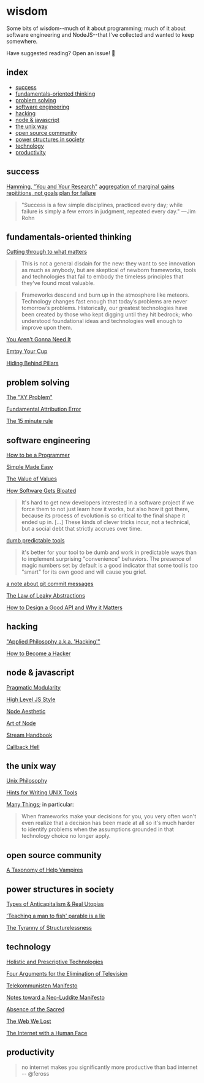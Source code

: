 # wisdom

Some bits of wisdom--much of it about programming; much of it about software
engineering and NodeJS--that I've collected and wanted to keep somewhere.

Have suggested reading? Open an issue! :tada:

## index
 - [success](#success)
 - [fundamentals-oriented thinking](#fundamentals-oriented-thinking)
 - [problem solving](#problem-solving)
 - [software engineering](#software-engineering)
 - [hacking](#hacking)
 - [node &amp; javascript](#node-javascript)
 - [the unix way](#the-unix-way)
 - [open source community](#open-source-community)
 - [power structures in society](#power-structures-in-society)
 - [technology](#technology)
 - [productivity](#productivity)


## success

[Hamming, "You and Your Research"](https://www.youtube.com/watch?v=a1zDuOPkMSw)
[aggregation of marginal gains](http://jamesclear.com/marginal-gains)
[repititions, not goals](http://jamesclear.com/repetitions)
[plan for failure](http://jamesclear.com/plan-failure)

> "Success is a few simple disciplines, practiced every day; while failure is
> simply a few errors in judgment, repeated every day." —Jim Rohn

## fundamentals-oriented thinking

[Cutting through to what matters](http://bradfield.institute/knives/)
> This is not a general disdain for the new: they want to see innovation as
> much as anybody, but are skeptical of newborn frameworks, tools and technologies
> that fail to embody the timeless principles that they've found
> most valuable.

> Frameworks descend and burn up in the atmosphere like meteors. Technology
> changes fast enough that today’s problems are never tomorrow’s problems.
> Historically, our greatest technologies have been created by those who kept
> digging until they hit bedrock; who understood foundational ideas and
> technologies well enough to improve upon them.

[You Aren't Gonna Need It](http://c2.com/cgi/wiki?YouArentGonnaNeedIt)

[Emtpy Your Cup](http://sachachua.com/blog/2015/02/getting-started-emacs-empty-cup/)

[Hiding Behind
Pillars](http://web.archive.org/web/20141010002101/http://gapingvoid.com/2004/07/31/pillar-management/)

## problem solving

[The "XY Problem"](http://www.perlmonks.org/?node_id=542341)

[Fundamental Attribution Error](http://www.aaronsw.com/weblog/nummi)

[The 15 minute
rule](https://www.reddit.com/r/MachineLearning/comments/4w6tsv/ama_we_are_the_google_brain_team_wed_love_to/d6diast)

## software engineering

[How to be a
Programmer](https://web.archive.org/web/20150912025917/http://samizdat.mines.edu/howto/HowToBeAProgrammer.html)

[Simple Made Easy](https://www.infoq.com/presentations/Simple-Made-Easy)

[The Value of Values](https://www.youtube.com/watch?v=-6BsiVyC1kM)

[How Software Gets
Bloated](http://hackingdistributed.com/2016/04/05/how-software-gets-bloated/)

> It's hard to get new developers interested in a software project if we force
> them to not just learn how it works, but also how it got there, because its
> process of evolution is so critical to the final shape it ended up in. [...]
> These kinds of clever tricks incur, not a technical, but a social debt that
> strictly accrues over time.

[dumb predictable tools](https://www.reddit.com/r/node/comments/3t5frz/forever_doesnt_run_forever_node_v4_any_updates_on/)

> it's better for your tool to be dumb and work in predictable ways than to
> implement surprising "convenience" behaviors. The presence of magic numbers
> set by default is a good indicator that some tool is too "smart" for its own
> good and will cause you grief.

[a note about git commit
messages](http://tbaggery.com/2008/04/19/a-note-about-git-commit-messages.html)

[The Law of Leaky
Abstractions](http://www.joelonsoftware.com/articles/LeakyAbstractions.html)

[How to Design a Good API and Why it Matters](https://ipfs.io/ipfs/QmPfoRGcepNCWeVL5QvazR5MvyTXzVSH8UXUYbsbWbtrbg/api_design.pdf)


## hacking

["Applied Philosophy a.k.a. 'Hacking'"](http://feross.org/applied-philosophy-a-k-a-hacking/)

[How to Become a Hacker](http://www.catb.org/~esr/faqs/hacker-howto.html)

## node & javascript

[Pragmatic Modularity](http://mafintosh.com/pragmatic-modularity.html)

[High Level JS Style](https://gist.github.com/dominictarr/2401787)

[Node Aesthetic](https://github.com/substack/blog/blob/master/node_aesthetic.markdown)

[Art of Node](https://github.com/maxogden/art-of-node)

[Stream Handbook](https://github.com/substack/stream-handbook)

[Callback Hell](http://callbackhell.com)


## the unix way

[Unix Philosophy](https://en.wikipedia.org/wiki/Unix_philosophy)

[Hints for Writing UNIX Tools](http://monkey.org/~marius/unix-tools-hints.html)

[Many
Things](https://github.com/substack/blog/blob/master/many_things.markdown); in
particular:

> When frameworks make your decisions for you, you very often won't even realize
> that a decision has been made at all so it's much harder to identify problems
> when the assumptions grounded in that technology choice no longer apply.

## open source community

[A Taxonomy of Help Vampires](http://jasonwryan.com/blog/2012/03/17/vampires/)

## power structures in society

[Types of Anticapitalism & Real Utopias](https://www.jacobinmag.com/2015/12/erik-olin-wright-real-utopias-anticapitalism-democracy/)

['Teaching a man to fish' parable is a
lie](https://www.youtube.com/watch?v=fPcIumnhB8I)

[The Tyranny of Structurelessness](http://www.jofreeman.com/joreen/tyranny.htm)

## technology

[Holistic and Prescriptive
Technologies](https://en.wikipedia.org/wiki/Ursula_Franklin#Holistic_and_prescriptive_technologies)

[Four Arguments for the Elimination of
Television](https://www.ratical.org/ratville/AoS/4Args4ElimTV.html)

[Telekommunisten Manifesto](http://media.telekommunisten.net/manifesto.pdf)

[Notes toward a Neo-Luddite
Manifesto](http://theanarchistlibrary.org/library/chellis-glendinning-notes-toward-a-neo-luddite-manifesto)

[Absence of the
Sacred](https://www.ratical.org/ratville/AoS/AbsenceOfTheSacred.txt)

[The Web We Lost](https://www.youtube.com/watch?v=9KKMnoTTHJk)

[The Internet with a Human Face](http://idlewords.com/talks/internet_with_a_human_face.htm)

## productivity

> no internet makes you significantly more productive than bad internet -- @feross

